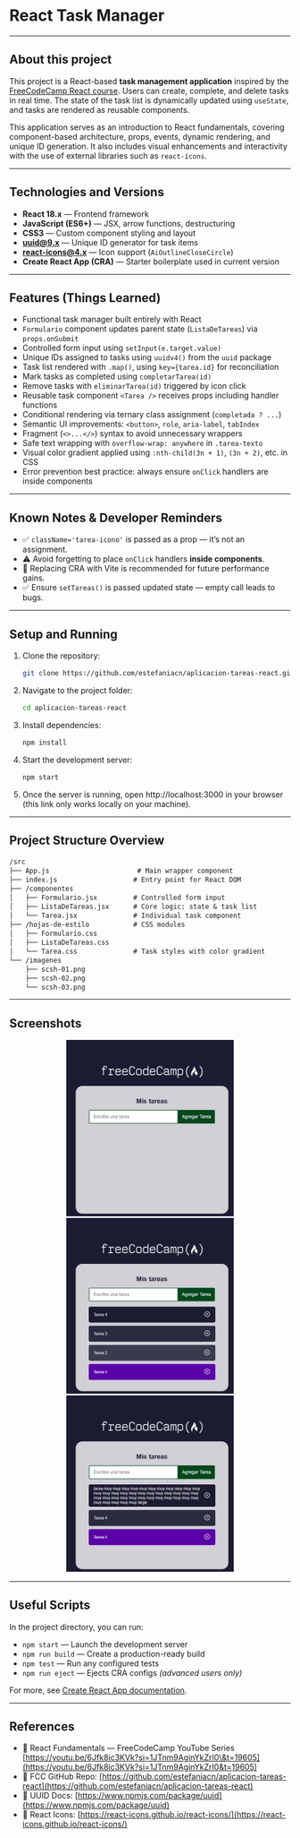 # React Task Manager 

---

## About this project

This project is a React-based **task management application** inspired by the [FreeCodeCamp React course](https://youtu.be/6Jfk8ic3KVk?si=1JTnm9AginYkZrI0&t=19605). Users can create, complete, and delete tasks in real time. The state of the task list is dynamically updated using `useState`, and tasks are rendered as reusable components.

This application serves as an introduction to React fundamentals, covering component-based architecture, props, events, dynamic rendering, and unique ID generation. It also includes visual enhancements and interactivity with the use of external libraries such as `react-icons`.

---

## Technologies and Versions

* **React 18.x** — Frontend framework
* **JavaScript (ES6+)** — JSX, arrow functions, destructuring
* **CSS3** — Custom component styling and layout
* **[uuid@9.x](mailto:uuid@9.x)** — Unique ID generator for task items
* **[react-icons@4.x](mailto:react-icons@4.x)** — Icon support (`AiOutlineCloseCircle`)
* **Create React App (CRA)** — Starter boilerplate used in current version

---

## Features (Things Learned)

* Functional task manager built entirely with React
* `Formulario` component updates parent state (`ListaDeTareas`) via `props.onSubmit`
* Controlled form input using `setInput(e.target.value)`
* Unique IDs assigned to tasks using `uuidv4()` from the `uuid` package
* Task list rendered with `.map()`, using `key={tarea.id}` for reconciliation
* Mark tasks as completed using `completarTarea(id)`
* Remove tasks with `eliminarTarea(id)` triggered by icon click
* Reusable task component `<Tarea />` receives props including handler functions
* Conditional rendering via ternary class assignment (`completada ? ...`)
* Semantic UI improvements: `<button>`, `role`, `aria-label`, `tabIndex`
* Fragment (`<>...</>`) syntax to avoid unnecessary wrappers
* Safe text wrapping with `overflow-wrap: anywhere` in `.tarea-texto`
* Visual color gradient applied using `:nth-child(3n + 1)`, `(3n + 2)`, etc. in CSS
* Error prevention best practice: always ensure `onClick` handlers are inside components

---

## Known Notes & Developer Reminders

* ✅ `className='tarea-icono'` is passed as a prop — it’s not an assignment.
* ⚠️ Avoid forgetting to place `onClick` handlers **inside components**.
* 🔁 Replacing CRA with Vite is recommended for future performance gains.
* ✅ Ensure `setTareas()` is passed updated state — empty call leads to bugs.

---

## Setup and Running

1. Clone the repository:

   ```bash
   git clone https://github.com/estefaniacn/aplicacion-tareas-react.git
   ```

2. Navigate to the project folder:

   ```bash
   cd aplicacion-tareas-react
   ```

3. Install dependencies:

   ```bash
   npm install
   ```

4. Start the development server:

   ```bash
   npm start
   ```

5. Once the server is running, open http://localhost:3000 in your browser (this link only works locally on your machine).

---

## Project Structure Overview

```
/src
├── App.js                      # Main wrapper component
├── index.js                   # Entry point for React DOM
├── /componentes
│   ├── Formulario.jsx         # Controlled form input
│   ├── ListaDeTareas.jsx      # Core logic: state & task list
│   └── Tarea.jsx              # Individual task component
├── /hojas-de-estilo           # CSS modules
│   ├── Formulario.css
│   ├── ListaDeTareas.css
│   └── Tarea.css              # Task styles with color gradient
└── /imagenes
    ├── scsh-01.png
    ├── scsh-02.png
    └── scsh-03.png
```

---

## Screenshots

<p align="center">
  <img src="src/imagenes/scsh-01.png" alt="Screenshot 1" width="300"/>
  <img src="src/imagenes/scsh-02.png" alt="Screenshot 2" width="300"/>
  <img src="src/imagenes/scsh-03.png" alt="Screenshot 3" width="300"/>
</p>

---

## Useful Scripts

In the project directory, you can run:

* `npm start` — Launch the development server
* `npm run build` — Create a production-ready build
* `npm test` — Run any configured tests
* `npm run eject` — Ejects CRA configs *(advanced users only)*

For more, see [Create React App documentation](https://create-react-app.dev/).

---

## References

* 📘 React Fundamentals — FreeCodeCamp YouTube Series
  [https://youtu.be/6Jfk8ic3KVk?si=1JTnm9AginYkZrI0\&t=19605](https://youtu.be/6Jfk8ic3KVk?si=1JTnm9AginYkZrI0&t=19605)
* 🔗 FCC GitHub Repo:
  [https://github.com/estefaniacn/aplicacion-tareas-react](https://github.com/estefaniacn/aplicacion-tareas-react)
* 🔧 UUID Docs: [https://www.npmjs.com/package/uuid](https://www.npmjs.com/package/uuid)
* 🎨 React Icons: [https://react-icons.github.io/react-icons/](https://react-icons.github.io/react-icons/)


